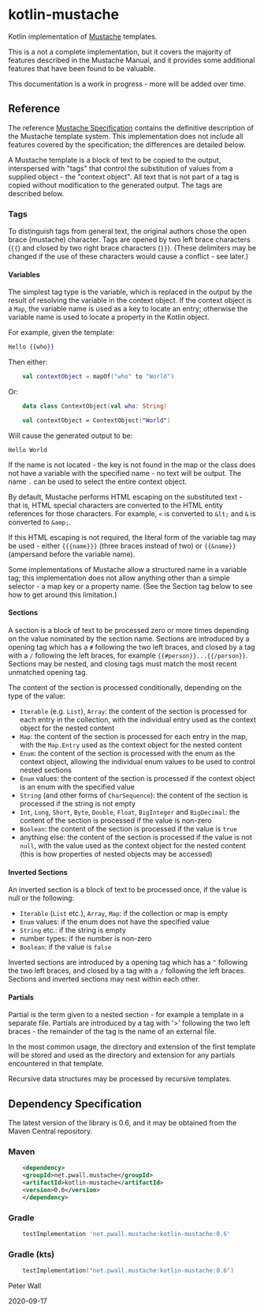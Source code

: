 # kotlin-mustache

Kotlin implementation of [Mustache](https://mustache.github.io/mustache.5.html) templates.

This is a not a complete implementation, but it covers the majority of features described in the Mustache Manual, and it
provides some additional features that have been found to be valuable.

This documentation is a work in progress - more will be added over time.

## Reference

The reference [Mustache Specification](https://github.com/mustache/spec) contains the definitive description of the
Mustache template system.
This implementation does not include all features covered by the specification; the differences are detailed below.

A Mustache template is a block of text to be copied to the output, interspersed with "tags" that control the
substitution of values from a supplied object - the "context object".
All text that is not part of a tag is copied without modification to the generated output.
The tags are described below.

### Tags

To distinguish tags from general text, the original authors chose the open brace (mustache) character.
Tags are opened by two left brace characters (`{{`) and closed by two right brace characters (`}}`).
(These delimiters may be changed if the use of these characters would cause a conflict - see later.)

#### Variables

The simplest tag type is the variable, which is replaced in the output by the result of resolving the variable in the
context object.
If the context object is a `Map`, the variable name is used as a key to locate an entry; otherwise the variable name is
used to locate a property in the Kotlin object.

For example, given the template:
```handlebars
Hello {{who}}
```

Then either:
```kotlin
    val contextObject = mapOf("who" to "World")
```
Or:
```kotlin
    data class ContextObject(val who: String)

    val contextObject = ContextObject("World")
```
Will cause the generated output to be:
```text
Hello World
```

If the name is not located - the key is not found in the map or the class does not have a variable with the specified
name - no text will be output.
The name `.` can be used to select the entire context object.

By default, Mustache performs HTML escaping on the substituted text - that is, HTML special characters are converted to
the HTML entity references for those characters.
For example, `<` is converted to `&lt;` and `&` is converted to `&amp;`.

If this HTML escaping is not required, the literal form of the variable tag may be used - either `{{{name}}}` (three
braces instead of two) or `{{&name}}` (ampersand before the variable name).

Some implementations of Mustache allow a structured name in a variable tag; this implementation does not allow anything
other than a simple selector - a map key or a property name.
(See the Section tag below to see how to get around this limitation.)

#### Sections

A section is a block of text to be processed zero or more times depending on the value nominated by the section name.
Sections are introduced by a opening tag which has a `#` following the two left braces, and closed by a tag with a `/`
following the left braces, for example `{{#person}}...{{/person}}`.
Sections may be nested, and closing tags must match the most recent unmatched opening tag.

The content of the section is processed conditionally, depending on the type of the value:

- `Iterable` (e.g. `List`), `Array`: the content of the section is processed for each entry in the collection, with the
individual entry used as the context object for the nested content
- `Map`: the content of the section is processed for each entry in the map, with the `Map.Entry` used as the context
object for the nested content
- `Enum`: the content of the section is processed with the enum as the context object, allowing the individual enum
values to be used to control nested sections
- `Enum` values: the content of the section is processed if the context object is an enum with the specified value
- `String` (and other forms of `CharSequence`): the content of the section is processed if the string is not empty
- `Int`, `Long`, `Short`, `Byte`, `Double`, `Float`, `BigInteger` and `BigDecimal`: the content of the section is
processed if the value is non-zero
- `Boolean`: the content of the section is processed if the value is `true`
- anything else: the content of the section is processed if the value is not `null`, with the value used as the context
object for the nested content (this is how properties of nested objects may be accessed)

#### Inverted Sections

An inverted section is a block of text to be processed once, if the value is null or the following:

- `Iterable` (`List` etc.), `Array`, `Map`: if the collection or map is empty
- `Enum` values: if the enum does not have the specified value
- `String` etc.: if the string is empty
- number types: if the number is non-zero
- `Boolean`: if the value is `false`

Inverted sections are introduced by a opening tag which has a `^` following the two left braces, and closed by a tag
with a `/` following the left braces.
Sections and inverted sections may nest within each other.

#### Partials

Partial is the term given to a nested section - for example a template in a separate file.
Partials are introduced by a tag with '>' following the two left braces - the remainder of the tag is the name of an
external file.

In the most common usage, the directory and extension of the first template will be stored and used as the directory and
extension for any partials encountered in that template.

Recursive data structures may be processed by recursive templates.

## Dependency Specification

The latest version of the library is 0.6, and it may be obtained from the Maven Central repository.

### Maven
```xml
    <dependency>
    <groupId>net.pwall.mustache</groupId>
    <artifactId>kotlin-mustache</artifactId>
    <version>0.6</version>
    </dependency>
```
### Gradle
```groovy
    testImplementation 'net.pwall.mustache:kotlin-mustache:0.6'
```
### Gradle (kts)
```kotlin
    testImplementation("net.pwall.mustache:kotlin-mustache:0.6")
```

Peter Wall

2020-09-17
